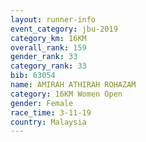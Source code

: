```yaml
---
layout: runner-info 
event_category: jbu-2019 
category_km: 16KM  
overall_rank: 159
gender_rank: 33
category_rank: 33
bib: 63054
name: AMIRAH ATHIRAH ROHAZAM
category: 16KM Women Open
gender: Female
race_time: 3-11-19
country: Malaysia
---
```

